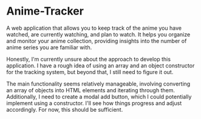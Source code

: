 # Anime-Tracker
A web application that allows you to keep track of the anime you have watched, are currently watching, and plan to watch. It helps you organize and monitor your anime collection, providing insights into the number of anime series you are familiar with.

Honestly, I'm currently unsure about the approach to develop this application. I have a rough idea of using an array and an object constructor for the tracking system, but beyond that, I still need to figure it out.

The main functionality seems relatively manageable, involving converting an array of objects into HTML elements and iterating through them. Additionally, I need to create a modal add button, which I could potentially implement using a constructor. I'll see how things progress and adjust accordingly. For now, this should be sufficient.